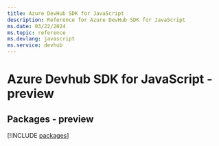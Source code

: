 ```yaml
---
title: Azure DevHub SDK for JavaScript
description: Reference for Azure DevHub SDK for JavaScript
ms.date: 03/22/2024
ms.topic: reference
ms.devlang: javascript
ms.service: devhub
---
```

# Azure Devhub SDK for JavaScript - preview
## Packages - preview
[!INCLUDE [packages](devhub-index.md)]